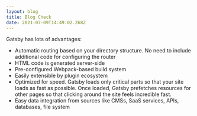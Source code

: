 ```yaml
---
layout: blog
title: Blog Check
date: 2021-07-09T14:49:02.268Z
---
```

Gatsby has lots of advantages:

* Automatic routing based on your directory structure. No need to include additional code for configuring the router
* HTML code is generated server-side
* Pre-configured Webpack-based build system
* Easily extensible by plugin ecosystem
* Optimized for speed. Gatsby loads only critical parts so that your site loads as fast as possible. Once loaded, Gatsby prefetches resources for other pages so that clicking around the site feels incredible fast.
* Easy data integration from sources like CMSs, SaaS services, APIs, databases, file system